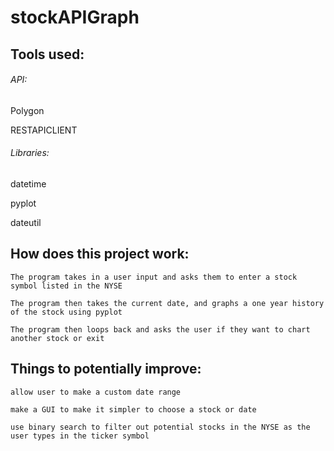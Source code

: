 # stockAPIGraph

## Tools used:

###### API: 

Polygon 

RESTAPICLIENT

###### Libraries: 

datetime 

pyplot 

dateutil

## How does this project work:

	The program takes in a user input and asks them to enter a stock symbol listed in the NYSE

	The program then takes the current date, and graphs a one year history of the stock using pyplot

	The program then loops back and asks the user if they want to chart another stock or exit

## Things to potentially improve:

	allow user to make a custom date range

	make a GUI to make it simpler to choose a stock or date

	use binary search to filter out potential stocks in the NYSE as the user types in the ticker symbol
 	
